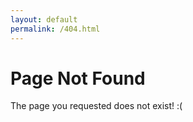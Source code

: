 ```yaml
---
layout: default
permalink: /404.html
---
```


# Page Not Found

The page you requested does not exist! :(
